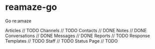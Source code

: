 # reamaze-go
Go re:amaze 

Articles            // TODO
Channels            // TODO
Contacts            // DONE
Notes               // DONE
Conversations       // DONE
Messages            // DONE
Reports             // TODO
Response Templates  // TODO
Staff               // TODO
Status Page         // TODO
